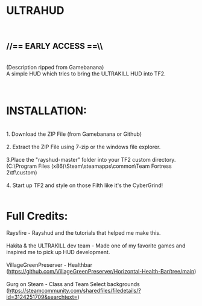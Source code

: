 <h1><b>ULTRAHUD</b></h1>
<br>
<h2 class="SelectedElement"><b>//== EARLY ACCESS ==\\</b></h2>
<br>
(Description ripped from Gamebanana)<br>
A simple HUD which tries to bring the ULTRAKILL HUD into TF2.
<br>
<br>
<br>
<h1>INSTALLATION:</h1>
<br>
1. Download the ZIP File (from Gamebanana or Github)
<br>
 <br>
2. Extract the ZIP File using 7-zip or the windows file explorer.
<br>
<br>
3.Place the "rayshud-master" folder into your TF2 custom directory. (C:\Program Files (x86)\Steam\steamapps\common\Team Fortress 2\tf\custom)
<br>
<br>
4. Start up TF2 and style on those Filth like it's the CyberGrind!
<br>
<br>
<h1>Full Credits:</h1>
Raysfire - Rayshud and the tutorials that helped me make this.
	<br>
	<br>
	Hakita & the ULTRAKILL dev team - Made one of my favorite games and inspired me to pick up HUD development.
	<br>
	<br>
	VillageGreenPreserver - Healthbar (<a href="https://github.com/VillageGreenPreserver/Horizontal-Health-Bar/tree/main" target="_blank">https://github.com/VillageGreenPreserver/Horizontal-Health-Bar/tree/main</a>)
	<br>
	<br>
	Gurg on Steam - Class and Team Select backgrounds (<a href="https://steamcommunity.com/sharedfiles/filedetails/?id=3124251709&searchtext=" rel="nofollow" target="_blank">https://steamcommunity.com/sharedfiles/filedetails/?id=3124251709&searchtext=</a>)<br><br>